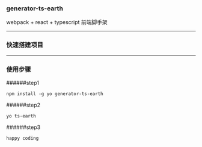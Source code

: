 ### generator-ts-earth
webpack + react + typescript 前端脚手架
******

### 快速搭建项目

******
### 使用步骤
######step1
```
npm install -g yo generator-ts-earth
```
######step2
```
yo ts-earth
```
######step3
```
happy coding
```
